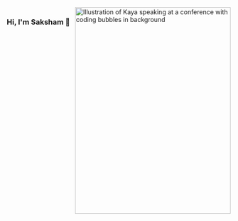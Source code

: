 <img align="right" src="https:/github.com/sakshamgupta006/sakshamgupta006/blob/main/front.png" alt="Illustration of Kaya speaking at a conference with coding bubbles in background" width=350px height=465px/>

### Hi, I'm Saksham 👋

<!--
**sakshamgupta006/sakshamgupta006** is a ✨ _special_ ✨ repository because its `README.md` (this file) appears on your GitHub profile.

Here are some ideas to get you started:

- 🔭 I’m currently working on ...
- 🌱 I’m currently learning ...
- 👯 I’m looking to collaborate on ...
- 🤔 I’m looking for help with ...
- 💬 Ask me about ...
- 📫 How to reach me: ...
- 😄 Pronouns: ...
- ⚡ Fun fact: ...
-->
